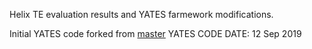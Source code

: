 Helix TE evaluation results and YATES farmework modifications.

Initial YATES code forked from [master](https://github.com/cornell-netlab/yates/commit/138242186975a8f5bcfe5518903108e6a6666f22)
YATES CODE DATE: 12 Sep 2019
